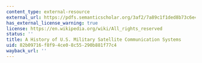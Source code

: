 ```yaml
---
content_type: external-resource
external_url: https://pdfs.semanticscholar.org/3af2/7a89c1f1ded8b73c6e42df3c283e611d3acc.pdf
has_external_license_warning: true
license: https://en.wikipedia.org/wiki/All_rights_reserved
status: ''
title: A History of U.S. Military Satellite Communication Systems
uid: 82b09716-f8f9-4ce0-8c55-290b881f77c4
wayback_url: ''
---
```

